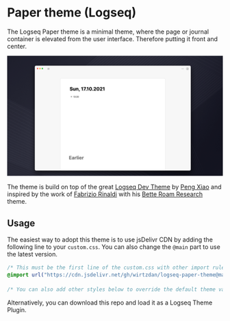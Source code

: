 # Paper theme (Logseq)

The Logseq Paper theme is a minimal theme, where the page or journal container is elevated from the user interface. Therefore putting it front and center.

<img src="./demo.png" />

The theme is build on top of the great [Logseq Dev Theme](https://github.com/pengx17/logseq-dev-theme) by [Peng Xiao](https://github.com/pengx17) and inspired by the work of [Fabrizio Rinaldi](https://twitter.com/linuz90) with his [Bette Roam Research](https://github.com/linuz90/better-roam-research) theme.

## Usage

The easiest way to adopt this theme is to use jsDelivr CDN by adding the following line to your `custom.css`. You can also change the `@main` part to use the latest version.

```css
/* This must be the first line of the custom.css with other import rules */
@import url("https://cdn.jsdelivr.net/gh/wirtzdan/logseq-paper-theme@main/custom.css");

/* You can also add other styles below to override the default theme values */
```

Alternatively, you can download this repo and load it as a Logseq Theme Plugin.
